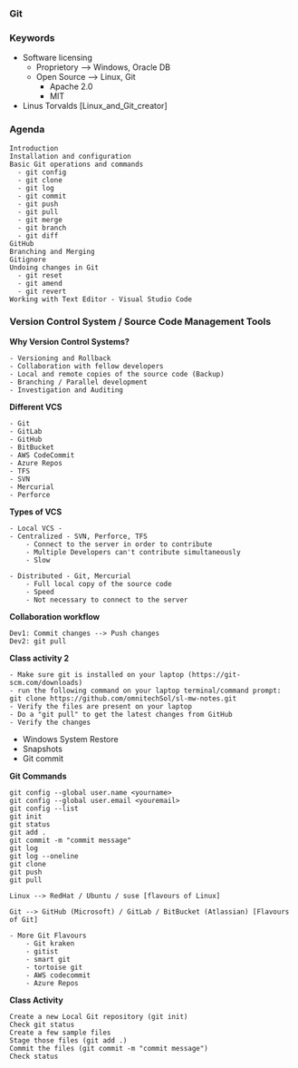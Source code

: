 ### Git

### Keywords
- Software licensing
    - Proprietory --> Windows, Oracle DB
    - Open Source --> Linux, Git
        - Apache 2.0
        - MIT
- Linus Torvalds [Linux_and_Git_creator]

### Agenda

```
Introduction
Installation and configuration
Basic Git operations and commands
  - git config
  - git clone
  - git log
  - git commit
  - git push
  - git pull
  - git merge
  - git branch
  - git diff
GitHub
Branching and Merging
Gitignore
Undoing changes in Git
  - git reset
  - git amend
  - git revert
Working with Text Editor - Visual Studio Code

````

### Version Control System / Source Code Management Tools

**Why Version Control Systems?**
````
- Versioning and Rollback
- Collaboration with fellow developers
- Local and remote copies of the source code (Backup)
- Branching / Parallel development
- Investigation and Auditing
````

**Different VCS**

````
- Git
- GitLab
- GitHub
- BitBucket
- AWS CodeCommit
- Azure Repos
- TFS
- SVN
- Mercurial
- Perforce
````

**Types of VCS**
````
- Local VCS - 
- Centralized - SVN, Perforce, TFS
    - Connect to the server in order to contribute
    - Multiple Developers can't contribute simultaneously
    - Slow

- Distributed - Git, Mercurial
    - Full local copy of the source code
    - Speed
    - Not necessary to connect to the server
````


**Collaboration workflow**
````
Dev1: Commit changes --> Push changes
Dev2: git pull

````

**Class activity 2**
````
- Make sure git is installed on your laptop (https://git-scm.com/downloads)
- run the following command on your laptop terminal/command prompt: 
git clone https://github.com/omnitechSol/sl-mw-notes.git
- Verify the files are present on your laptop
- Do a "git pull" to get the latest changes from GitHub
- Verify the changes

````

- Windows System Restore 
- Snapshots
- Git commit

**Git Commands**
````
git config --global user.name <yourname>
git config --global user.email <youremail>
git config --list
git init
git status
git add .
git commit -m "commit message"
git log
git log --oneline
git clone
git push
git pull

````

````
Linux --> RedHat / Ubuntu / suse [flavours of Linux]

Git --> GitHub (Microsoft) / GitLab / BitBucket (Atlassian) [Flavours of Git]

- More Git Flavours
    - Git kraken
    - gitist
    - smart git
    - tortoise git
    - AWS codecommit
    - Azure Repos
````

**Class Activity**
````
Create a new Local Git repository (git init)
Check git status
Create a few sample files
Stage those files (git add .)
Commit the files (git commit -m "commit message")
Check status
````





